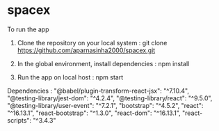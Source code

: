 # spacex
To run the app

1. Clone the repository on your local system : 
  git clone https://github.com/aparnasinha2000/spacex.git

2. In the global environment, install dependencies : 
   npm install

3. Run the app on local host : 
   npm start

 Dependencies : 
    "@babel/plugin-transform-react-jsx": "^7.10.4", </br>
    "@testing-library/jest-dom": "^4.2.4",
    "@testing-library/react": "^9.5.0",
    "@testing-library/user-event": "^7.2.1",
    "bootstrap": "^4.5.2",
    "react": "^16.13.1",
    "react-bootstrap": "^1.3.0",
    "react-dom": "^16.13.1",
    "react-scripts": "^3.4.3"
    
   
